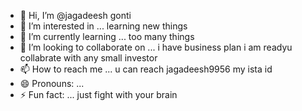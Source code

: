 - 👋 Hi, I’m @jagadeesh gonti
- 👀 I’m interested in ... learning  new things 
- 🌱 I’m currently learning ... too many things 
- 💞️ I’m looking to collaborate on ... i have business plan i am readyu collabrate with any small investor 
- 📫 How to reach me ... u can reach jagadeesh9956 my ista id 
- 😄 Pronouns: ... 
- ⚡ Fun fact: ... just fight with your brain 

<!---
jagadeesh1432js/jagadeesh1432js is a ✨ special ✨ repository because its `README.md` (this file) appears on your GitHub profile.
You can click the Preview link to take a look at your changes.
--->

